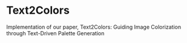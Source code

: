 # Text2Colors
Implementation of our paper, Text2Colors: Guiding Image Colorization through Text-Driven Palette Generation
